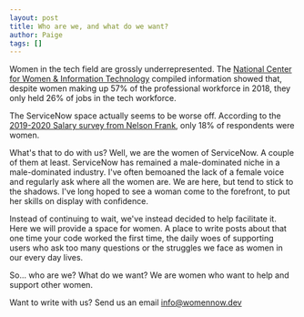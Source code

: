 ```yaml
---
layout: post
title: Who are we, and what do we want?
author: Paige
tags: []
---
```


Women in the tech field are grossly underrepresented. The [National Center for Women & Information Technology](https://www.ncwit.org/sites/default/files/resources/btn_05092019_web.pdf) compiled information showed that, despite women making up 57% of the professional workforce in 2018, they only held 26% of jobs in the tech workforce. 

The ServiceNow space actually seems to be worse off. According to the [2019-2020 Salary survey from Nelson Frank](https://www.nelsonfrank.com/servicenow-salary-survey/), only 18% of respondents were women.



What's that to do with us?  Well, we are the women of ServiceNow.  A couple of them at least.  ServiceNow has remained a male-dominated niche in a male-dominated industry.  I've often bemoaned the lack of a female voice and regularly ask where all the women are.  We are here, but tend to stick to the shadows.  I've long hoped to see a woman come to the forefront, to put her skills on display with confidence.

Instead of continuing to wait, we've instead decided to help facilitate it. Here we will provide a space for women.  A place to write posts about that one time your code worked the first time, the daily woes of supporting users who ask too many questions or the struggles we face as women in our every day lives.

So... who are we? What do we want?  We are women who want to help and support other women.

Want to write with us?  Send us an email [info@womennow.dev](mailto:info@womennow.dev)
